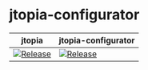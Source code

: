 # jtopia-configurator

| jtopia  | jtopia-configurator  |
|---------|----------------------|
| [![Release](https://jitpack.io/v/moritzfl/jtopia.svg)](https://jitpack.io/#moritzfl/jtopia)  |  [![Release](https://jitpack.io/v/moritzfl/jtopia-configurator.svg)](https://jitpack.io/#moritzfl/jtopia-configurator) |
